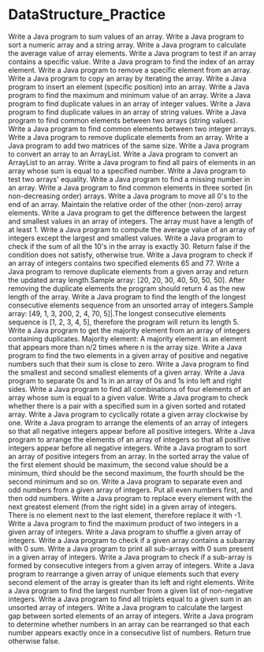 # DataStructure_Practice
Write a Java program to sum values of an array.
Write a Java program to sort a numeric array and a string array.
Write a Java program to calculate the average value of array elements.
Write a Java program to test if an array contains a specific value.
Write a Java program to find the index of an array element.
Write a Java program to remove a specific element from an array.
Write a Java program to copy an array by iterating the array.
Write a Java program to insert an element (specific position) into an array.
Write a Java program to find the maximum and minimum value of an array.
Write a Java program to find duplicate values in an array of integer values.
Write a Java program to find duplicate values in an array of string values.
Write a Java program to find common elements between two arrays (string values).
Write a Java program to find common elements between two integer arrays.
Write a Java program to remove duplicate elements from an array.
Write a Java program to add two matrices of the same size.
Write a Java program to convert an array to an ArrayList.
Write a Java program to convert an ArrayList to an array.
Write a Java program to find all pairs of elements in an array whose sum is equal to a specified number.
Write a Java program to test two arrays' equality.
Write a Java program to find a missing number in an array.
Write a Java program to find common elements in three sorted (in non-decreasing order) arrays.
Write a Java program to move all 0's to the end of an array. Maintain the relative order of the other (non-zero) array elements.
Write a Java program to get the difference between the largest and smallest values in an array of integers. The array must have a length of at least 1.
Write a Java program to compute the average value of an array of integers except the largest and smallest values.
Write a Java program to check if the sum of all the 10's in the array is exactly 30. Return false if the condition does not satisfy, otherwise true.
Write a Java program to check if an array of integers contains two specified elements 65 and 77.
Write a Java program to remove duplicate elements from a given array and return the updated array length.Sample array: [20, 20, 30, 40, 50, 50, 50]. After removing the duplicate elements the program should return 4 as the new length of the array.
Write a Java program to find the length of the longest consecutive elements sequence from an unsorted array of integers.Sample array: [49, 1, 3, 200, 2, 4, 70, 5]|.The longest consecutive elements sequence is [1, 2, 3, 4, 5], therefore the program will return its length 5.
Write a Java program to get the majority element from an array of integers containing duplicates. Majority element: A majority element is an element that appears more than n/2 times where n is the array size.
Write a Java program to find the two elements in a given array of positive and negative numbers such that their sum is close to zero.
Write a Java program to find the smallest and second smallest elements of a given array.
Write a Java program to separate 0s and 1s in an array of 0s and 1s into left and right sides.
Write a Java program to find all combinations of four elements of an array whose sum is equal to a given value.
Write a Java program to check whether there is a pair with a specified sum in a given sorted and rotated array.
Write a Java program to cyclically rotate a given array clockwise by one.
Write a Java program to arrange the elements of an array of integers so that all negative integers appear before all positive integers.
Write a Java program to arrange the elements of an array of integers so that all positive integers appear before all negative integers.
Write a Java program to sort an array of positive integers from an array. In the sorted array the value of the first element should be maximum, the second value should be a minimum, third should be the second maximum, the fourth should be the second minimum and so on.
Write a Java program to separate even and odd numbers from a given array of integers. Put all even numbers first, and then odd numbers.
Write a Java program to replace every element with the next greatest element (from the right side) in a given array of integers. There is no element next to the last element, therefore replace it with -1. 
Write a Java program to find the maximum product of two integers in a given array of integers.
Write a Java program to shuffle a given array of integers.
Write a Java program to check if a given array contains a subarray with 0 sum.
Write a Java program to print all sub-arrays with 0 sum present in a given array of integers.
Write a Java program to check if a sub-array is formed by consecutive integers from a given array of integers.
Write a Java program to rearrange a given array of unique elements such that every second element of the array is greater than its left and right elements.
Write a Java program to find the largest number from a given list of non-negative integers.
Write a Java program to find all triplets equal to a given sum in an unsorted array of integers.
Write a Java program to calculate the largest gap between sorted elements of an array of integers.
Write a Java program to determine whether numbers in an array can be rearranged so that each number appears exactly once in a consecutive list of numbers. Return true otherwise false.